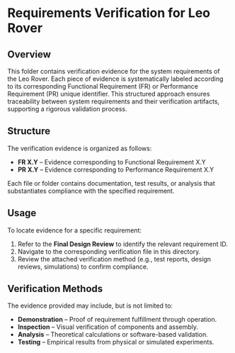 # Requirements Verification for Leo Rover

## Overview

This folder contains verification evidence for the system requirements of the Leo Rover. Each piece of evidence is systematically labeled according to its corresponding Functional Requirement (FR) or Performance Requirement (PR) unique identifier. This structured approach ensures traceability between system requirements and their verification artifacts, supporting a rigorous validation process.

## Structure

The verification evidence is organized as follows:

- **FR X.Y** – Evidence corresponding to Functional Requirement X.Y  
- **PR X.Y** – Evidence corresponding to Performance Requirement X.Y  

Each file or folder contains documentation, test results, or analysis that substantiates compliance with the specified requirement.

## Usage

To locate evidence for a specific requirement:

1. Refer to the **Final Design Review** to identify the relevant requirement ID.
2. Navigate to the corresponding verification file in this directory.
3. Review the attached verification method (e.g., test reports, design reviews, simulations) to confirm compliance.

## Verification Methods

The evidence provided may include, but is not limited to:

- **Demonstration** – Proof of requirement fulfillment through operation.
- **Inspection** – Visual verification of components and assembly.
- **Analysis** – Theoretical calculations or software-based validation.
- **Testing** – Empirical results from physical or simulated experiments.
